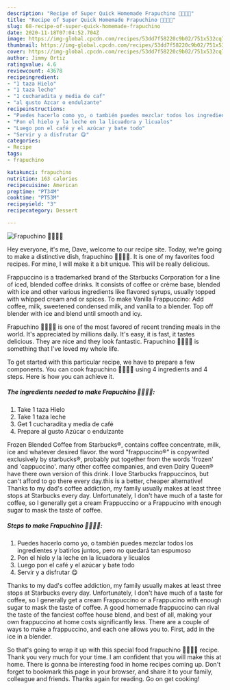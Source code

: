 ```yaml
---
description: "Recipe of Super Quick Homemade Frapuchino 🤤👌🏼✨"
title: "Recipe of Super Quick Homemade Frapuchino 🤤👌🏼✨"
slug: 68-recipe-of-super-quick-homemade-frapuchino
date: 2020-11-18T07:04:52.704Z
image: https://img-global.cpcdn.com/recipes/53dd7f58220c9b02/751x532cq70/frapuchino-🤤👌🏼✨-foto-principal.jpg
thumbnail: https://img-global.cpcdn.com/recipes/53dd7f58220c9b02/751x532cq70/frapuchino-🤤👌🏼✨-foto-principal.jpg
cover: https://img-global.cpcdn.com/recipes/53dd7f58220c9b02/751x532cq70/frapuchino-🤤👌🏼✨-foto-principal.jpg
author: Jimmy Ortiz
ratingvalue: 4.6
reviewcount: 43678
recipeingredient:
- "1 taza Hielo"
- "1 taza leche"
- "1 cucharadita y media de caf"
- "al gusto Azcar o endulzante"
recipeinstructions:
- "Puedes hacerlo como yo, o también puedes mezclar todos los ingredientes y batirlos juntos, pero no quedará tan espumoso"
- "Pon el hielo y la leche en la licuadora y licualos"
- "Luego pon el café y el azúcar y bate todo"
- "Servir y a disfrutar 😋"
categories:
- Recipe
tags:
- frapuchino

katakunci: frapuchino 
nutrition: 163 calories
recipecuisine: American
preptime: "PT34M"
cooktime: "PT53M"
recipeyield: "3"
recipecategory: Dessert

---
```



![Frapuchino 🤤👌🏼✨](https://img-global.cpcdn.com/recipes/53dd7f58220c9b02/751x532cq70/frapuchino-🤤👌🏼✨-foto-principal.jpg)

Hey everyone, it's me, Dave, welcome to our recipe site. Today, we're going to make a distinctive dish, frapuchino 🤤👌🏼✨. It is one of my favorites food recipes. For mine, I will make it a bit unique. This will be really delicious.

Frappuccino is a trademarked brand of the Starbucks Corporation for a line of iced, blended coffee drinks. It consists of coffee or crème base, blended with ice and other various ingredients like flavored syrups, usually topped with whipped cream and or spices. To make Vanilla Frappuccino: Add coffee, milk, sweetened condensed milk, and vanilla to a blender. Top off blender with ice and blend until smooth and icy.

Frapuchino 🤤👌🏼✨ is one of the most favored of recent trending meals in the world. It's appreciated by millions daily. It's easy, it is fast, it tastes delicious. They are nice and they look fantastic. Frapuchino 🤤👌🏼✨ is something that I've loved my whole life.


To get started with this particular recipe, we have to prepare a few components. You can cook frapuchino 🤤👌🏼✨ using 4 ingredients and 4 steps. Here is how you can achieve it.

<!--inarticleads1-->

##### The ingredients needed to make Frapuchino 🤤👌🏼✨:

1. Take 1 taza Hielo
1. Take 1 taza leche
1. Get 1 cucharadita y media de café
1. Prepare al gusto Azúcar o endulzante


Frozen Blended Coffee from Starbucks®, contains coffee concentrate, milk, ice and whatever desired flavor. the word &#34;frappuccino®&#34; is copywrited exclusively by starbucks®, probably put together from the words &#39;frozen&#39; and &#39;cappuccino&#39;. many other coffee companies, and even Dairy Queen® have there own version of this drink. I love Starbucks frappuccinos, but can&#39;t afford to go there every day.this is a better, cheaper alternative! Thanks to my dad&#39;s coffee addiction, my family usually makes at least three stops at Starbucks every day. Unfortunately, I don&#39;t have much of a taste for coffee, so I generally get a cream Frappuccino or a Frappucino with enough sugar to mask the taste of coffee. 

<!--inarticleads2-->

##### Steps to make Frapuchino 🤤👌🏼✨:

1. Puedes hacerlo como yo, o también puedes mezclar todos los ingredientes y batirlos juntos, pero no quedará tan espumoso
1. Pon el hielo y la leche en la licuadora y licualos
1. Luego pon el café y el azúcar y bate todo
1. Servir y a disfrutar 😋


Thanks to my dad&#39;s coffee addiction, my family usually makes at least three stops at Starbucks every day. Unfortunately, I don&#39;t have much of a taste for coffee, so I generally get a cream Frappuccino or a Frappucino with enough sugar to mask the taste of coffee. A good homemade frappuccino can rival the taste of the fanciest coffee house blend, and best of all, making your own frappuccino at home costs significantly less. There are a couple of ways to make a frappuccino, and each one allows you to. First, add in the ice in a blender. 

So that's going to wrap it up with this special food frapuchino 🤤👌🏼✨ recipe. Thank you very much for your time. I am confident that you will make this at home. There is gonna be interesting food in home recipes coming up. Don't forget to bookmark this page in your browser, and share it to your family, colleague and friends. Thanks again for reading. Go on get cooking!
